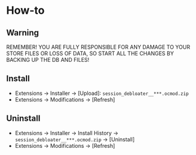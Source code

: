 # How-to

## Warning
REMEMBER! YOU ARE FULLY RESPONSIBLE FOR ANY DAMAGE TO YOUR STORE FILES OR LOSS OF DATA, SO START ALL THE CHANGES BY BACKING UP THE DB AND FILES!

## Install
* Extensions → Installer → [Upload]: `session_debloater__***.ocmod.zip`
* Extensions → Modifications → [Refresh]

## Uninstall
* Extensions → Installer → Install History → `session_debloater__***.ocmod.zip` → [Uninstall]
* Extensions → Modifications → [Refresh]
